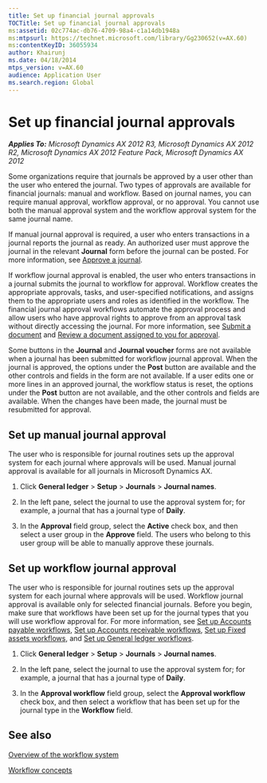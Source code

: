 ```yaml
---
title: Set up financial journal approvals
TOCTitle: Set up financial journal approvals
ms:assetid: 02c774ac-db76-4709-98a4-c1a14db1948a
ms:mtpsurl: https://technet.microsoft.com/library/Gg230652(v=AX.60)
ms:contentKeyID: 36055934
author: Khairunj
ms.date: 04/18/2014
mtps_version: v=AX.60
audience: Application User
ms.search.region: Global
---
```


# Set up financial journal approvals 


_**Applies To:** Microsoft Dynamics AX 2012 R3, Microsoft Dynamics AX 2012 R2, Microsoft Dynamics AX 2012 Feature Pack, Microsoft Dynamics AX 2012_

Some organizations require that journals be approved by a user other than the user who entered the journal. Two types of approvals are available for financial journals: manual and workflow. Based on journal names, you can require manual approval, workflow approval, or no approval. You cannot use both the manual approval system and the workflow approval system for the same journal name.

If manual journal approval is required, a user who enters transactions in a journal reports the journal as ready. An authorized user must approve the journal in the relevant **Journal** form before the journal can be posted. For more information, see [Approve a journal](approve-a-journal.md).

If workflow journal approval is enabled, the user who enters transactions in a journal submits the journal to workflow for approval. Workflow creates the appropriate approvals, tasks, and user-specified notifications, and assigns them to the appropriate users and roles as identified in the workflow. The financial journal approval workflows automate the approval process and allow users who have approval rights to approve from an approval task without directly accessing the journal. For more information, see [Submit a document](submit-a-document.md) and [Review a document assigned to you for approval](review-a-document-assigned-to-you-for-approval.md).

Some buttons in the **Journal** and **Journal voucher** forms are not available when a journal has been submitted for workflow journal approval. When the journal is approved, the options under the **Post** button are available and the other controls and fields in the form are not available. If a user edits one or more lines in an approved journal, the workflow status is reset, the options under the **Post** button are not available, and the other controls and fields are available. When the changes have been made, the journal must be resubmitted for approval.

## Set up manual journal approval

The user who is responsible for journal routines sets up the approval system for each journal where approvals will be used. Manual journal approval is available for all journals in Microsoft Dynamics AX.

1.  Click **General ledger** \> **Setup** \> **Journals** \> **Journal names**.

2.  In the left pane, select the journal to use the approval system for; for example, a journal that has a journal type of **Daily**.

3.  In the **Approval** field group, select the **Active** check box, and then select a user group in the **Approve** field. The users who belong to this user group will be able to manually approve these journals.

## Set up workflow journal approval

The user who is responsible for journal routines sets up the approval system for each journal where approvals will be used. Workflow journal approval is available only for selected financial journals. Before you begin, make sure that workflows have been set up for the journal types that you will use workflow approval for. For more information, see [Set up Accounts payable workflows](set-up-accounts-payable-workflows.md), [Set up Accounts receivable workflows](set-up-accounts-receivable-workflows.md), [Set up Fixed assets workflows](set-up-fixed-assets-workflows.md), and [Set up General ledger workflows](set-up-general-ledger-workflows.md).

1.  Click **General ledger** \> **Setup** \> **Journals** \> **Journal names**.

2.  In the left pane, select the journal to use the approval system for; for example, a journal that has a journal type of **Daily**.

3.  In the **Approval workflow** field group, select the **Approval workflow** check box, and then select a workflow that has been set up for the journal type in the **Workflow** field.

## See also

[Overview of the workflow system](overview-of-the-workflow-system.md)

[Workflow concepts](workflow-concepts.md)

  


